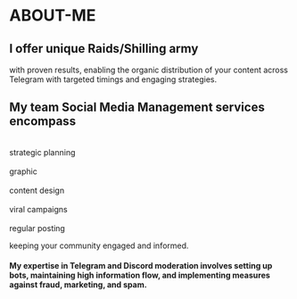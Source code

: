 # ABOUT-ME

## I offer unique Raids/Shilling army
with proven results, enabling the organic distribution of your content across Telegram with targeted timings and engaging strategies.
## My team Social Media Management services encompass 
<br>strategic planning</br>
<br>graphic</br>
<br>content design</br>
<br>viral campaigns</br>
<br>regular posting</br>

keeping your community engaged and informed.

#### My expertise in Telegram and Discord moderation involves setting up bots, maintaining high information flow, and implementing measures against fraud, marketing, and spam.
